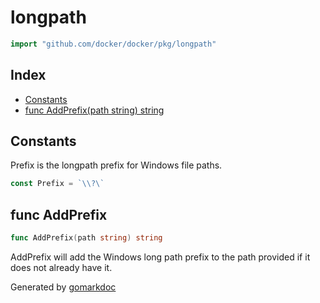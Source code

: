 <!-- Code generated by gomarkdoc. DO NOT EDIT -->

# longpath

```go
import "github.com/docker/docker/pkg/longpath"
```

## Index

- [Constants](<#constants>)
- [func AddPrefix(path string) string](<#func-addprefix>)


## Constants

Prefix is the longpath prefix for Windows file paths.

```go
const Prefix = `\\?\`
```

## func AddPrefix

```go
func AddPrefix(path string) string
```

AddPrefix will add the Windows long path prefix to the path provided if it does not already have it.



Generated by [gomarkdoc](<https://github.com/princjef/gomarkdoc>)
